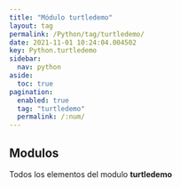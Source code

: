 ```yaml
---
title: "Módulo turtledemo"
layout: tag
permalink: /Python/tag/turtledemo/
date: 2021-11-01 10:24:04.004502
key: Python.turtledemo
sidebar: 
  nav: python
aside: 
  toc: true
pagination: 
  enabled: true
  tag: "turtledemo"
  permalink: /:num/
---
```


<h2>Modulos</h2>
Todos los elementos del modulo <strong>turtledemo</strong>
